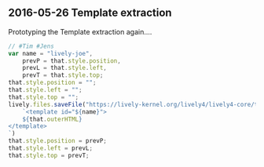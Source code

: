 ## 2016-05-26 Template extraction

Prototyping the Template extraction again.... 

```javascript
// #Tim #Jens
var name = "lively-joe",
	prevP = that.style.position,
	prevL = that.style.left,
	prevT = that.style.top;
that.style.position = "";
that.style.left = "";
that.style.top = "";
lively.files.saveFile("https://lively-kernel.org/lively4/lively4-core/templates/" + name + ".html",
	`<template id="${name}">
	${that.outerHTML} 
</template>
`)
that.style.position = prevP;
that.style.left = prevL;
that.style.top = prevT;
```
